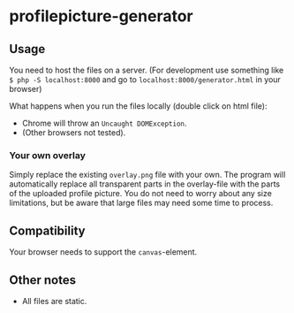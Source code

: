 # profilepicture-generator

## Usage
You need to host the files on a server. (For development use something like `$ php -S localhost:8000` and go to `localhost:8000/generator.html` in your browser)

What happens when you run the files locally (double click on html file):
 - Chrome will throw an `Uncaught DOMException`. 
 - (Other browsers not tested).

### Your own overlay
Simply replace the existing `overlay.png` file with your own. 
The program will automatically replace all transparent parts in the overlay-file with the parts of the uploaded profile picture. 
You do not need to worry about any size limitations, but be aware that large files may need some time to process.

## Compatibility
Your browser needs to support the `canvas`-element.

## Other notes
 - All files are static.
